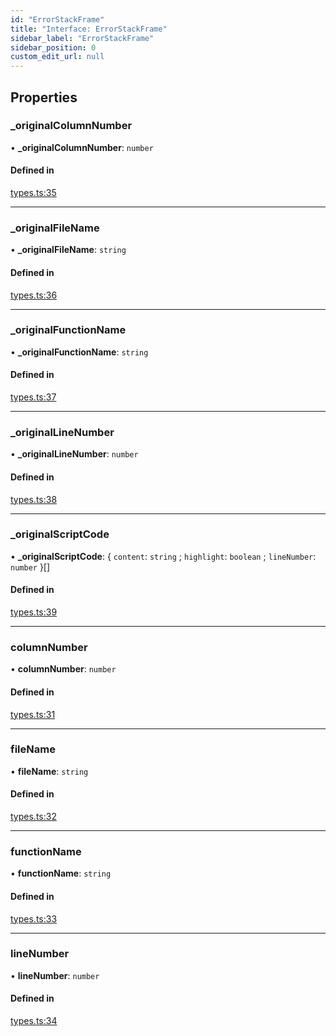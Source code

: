 ```yaml
---
id: "ErrorStackFrame"
title: "Interface: ErrorStackFrame"
sidebar_label: "ErrorStackFrame"
sidebar_position: 0
custom_edit_url: null
---
```


## Properties

### \_originalColumnNumber

• **\_originalColumnNumber**: `number`

#### Defined in

[types.ts:35](https://github.com/codesandbox/sandpack/blob/9fab5d6/sandpack-client/src/types.ts#L35)

___

### \_originalFileName

• **\_originalFileName**: `string`

#### Defined in

[types.ts:36](https://github.com/codesandbox/sandpack/blob/9fab5d6/sandpack-client/src/types.ts#L36)

___

### \_originalFunctionName

• **\_originalFunctionName**: `string`

#### Defined in

[types.ts:37](https://github.com/codesandbox/sandpack/blob/9fab5d6/sandpack-client/src/types.ts#L37)

___

### \_originalLineNumber

• **\_originalLineNumber**: `number`

#### Defined in

[types.ts:38](https://github.com/codesandbox/sandpack/blob/9fab5d6/sandpack-client/src/types.ts#L38)

___

### \_originalScriptCode

• **\_originalScriptCode**: { `content`: `string` ; `highlight`: `boolean` ; `lineNumber`: `number`  }[]

#### Defined in

[types.ts:39](https://github.com/codesandbox/sandpack/blob/9fab5d6/sandpack-client/src/types.ts#L39)

___

### columnNumber

• **columnNumber**: `number`

#### Defined in

[types.ts:31](https://github.com/codesandbox/sandpack/blob/9fab5d6/sandpack-client/src/types.ts#L31)

___

### fileName

• **fileName**: `string`

#### Defined in

[types.ts:32](https://github.com/codesandbox/sandpack/blob/9fab5d6/sandpack-client/src/types.ts#L32)

___

### functionName

• **functionName**: `string`

#### Defined in

[types.ts:33](https://github.com/codesandbox/sandpack/blob/9fab5d6/sandpack-client/src/types.ts#L33)

___

### lineNumber

• **lineNumber**: `number`

#### Defined in

[types.ts:34](https://github.com/codesandbox/sandpack/blob/9fab5d6/sandpack-client/src/types.ts#L34)
